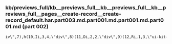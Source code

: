 ### kb/previews_full/kb__previews_full__kb__previews_full__kb__previews_full__pages__create-record__create-record_default.har.part003.md.part001.md.part001.md.part001.md (part 002)

```md
iv\",7),h(10,Ii,3,4,\"div\",8)(11,Di,2,2,\"div\",9)(12,Ri,1,3,\"ui-kit-pseudo-radio-button\",10),F(13),m()()),e&2){let a=g();R(\"without-right-gap\",a.withMan
```

```
